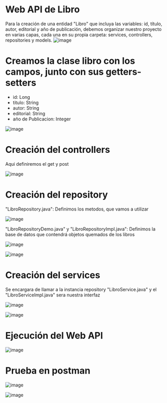 # Web API de Libro 
Para la creación de una entidad "Libro" que incluya las variables: id, título, autor, editorial y año de publicación, debemos organizar nuestro proyecto en varias capas, cada una en su propia carpeta: services, controllers, repositories y models. 
![image](https://github.com/Ralonzo99/Libros-Favoritos/assets/147834274/b28224f6-990b-44da-866f-abc846acadcf)
# Creamos la clase libro con los campos, junto con sus getters-setters
* id: Long
* titulo: String
* autor: String
* editorial: String
* año de Publicacion: Integer
  
![image](https://github.com/Ralonzo99/Libros-Favoritos/assets/147834274/8be7f55b-2484-4cf3-95f7-d617017d4d15)

# Creación del controllers

Aqui definiremos el get y post

![image](https://github.com/Ralonzo99/Libros-Favoritos/assets/147834274/bd9ff111-8d1f-47b2-9dbc-f8d475668f6c)

# Creación del repository
"LibroRepository.java": Definimos los metodos, que vamos a utilizar

![image](https://github.com/Ralonzo99/Libros-Favoritos/assets/147834274/35787600-e2ea-4d35-87bb-a4431aafbf41)

"LibroRepositoryDemo.java" y "LibroRepositoryImpl.java": Definimos la base de datos que contendrá objetos quemados de los libros

![image](https://github.com/Ralonzo99/Libros-Favoritos/assets/147834274/4978d04d-c6a0-4046-abdf-fc3482fcd25a)

![image](https://github.com/Ralonzo99/Libros-Favoritos/assets/147834274/d6b56c58-5cc4-4268-a44f-2b2dc844626b)

# Creación del services
Se encargara de llamar a la instancia repository "LibroService.java" y el "LibroServiceImpl.java" sera nuestra interfaz

![image](https://github.com/Ralonzo99/Libros-Favoritos/assets/147834274/a910f079-4a92-4d46-9735-27f34bad5a00)   

![image](https://github.com/Ralonzo99/Libros-Favoritos/assets/147834274/fa4496a4-e1ac-483b-b2d1-de572dd07573)

# Ejecución del Web API

![image](https://github.com/Ralonzo99/Libros-Favoritos/assets/147834274/d8ca829d-acc5-490e-9691-f070cf6b06d9)

# Prueba en postman

![image](https://github.com/Ralonzo99/Libros-Favoritos/assets/147834274/da9a3ff0-5580-4273-8f8e-811735988f10)

![image](https://github.com/Ralonzo99/Libros-Favoritos/assets/147834274/9f647b21-110c-46e8-9555-8fe8c282b103)

